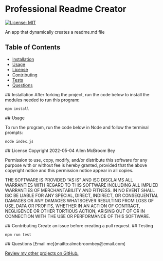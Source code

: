 # Professional Readme Creator
[![License: MIT](https://img.shields.io/badge/License-MIT-yellow.svg)](https://opensource.org/licenses/MIT)

An app that dynamically creates a readme.md file

## Table of Contents
 * [Installation](#installation)
  * [Usage](#usage)
  * [License](#license)
  * [Contributing](#contributing)
  * [Tests](#tests)
  * [Questions](#questions)

<a name="installation"/>
## Installation
After forking the project, run the code below to install the modules needed to run this program:

```
npm install
```

<a name="usage"/>
## Usage

To run the program, run the code below in Node and follow the terminal prompts:

```
node index.js
```

<a name="license"/>
## License
Copyright 2022-05-04 Allen McBroom Bey

Permission to use, copy, modify, and/or distribute this software for any purpose with or without fee is hereby granted, 
provided that the above copyright notice and this permission notice appear in all copies.

THE SOFTWARE IS PROVIDED “AS IS” AND ISC DISCLAIMS ALL WARRANTIES WITH REGARD TO THIS SOFTWARE INCLUDING ALL IMPLIED WARRANTIES OF MERCHANTABILITY AND FITNESS. IN NO EVENT SHALL ISC BE LIABLE FOR ANY SPECIAL, DIRECT, INDIRECT, OR CONSEQUENTIAL DAMAGES OR ANY DAMAGES WHATSOEVER RESULTING FROM LOSS OF USE, DATA OR PROFITS, WHETHER IN AN ACTION OF CONTRACT, NEGLIGENCE OR OTHER TORTIOUS ACTION, ARISING OUT OF OR IN CONNECTION WITH THE USE OR PERFORMANCE OF THIS SOFTWARE.

<a name="Contributing"/>
## Contributing
Create an issue before creating a pull request.

<a name="testing"/>
## Testing

```
npm run test
```

<a name="questions"/>
## Questions
[Email me](mailto:almcbroombey@email.com)

[Review my other projects on GitHub.](https://www.github.com/AllenM03)
